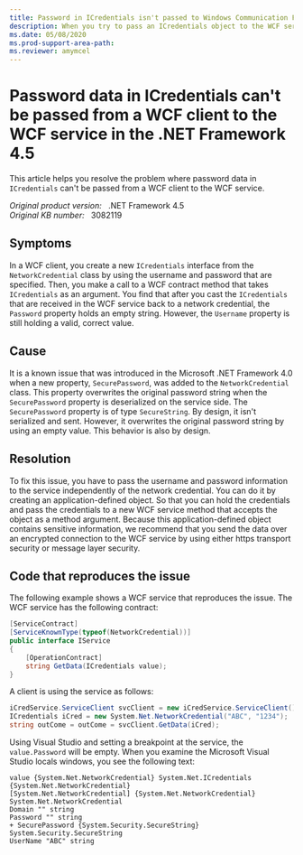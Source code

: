 ```yaml
---
title: Password in ICredentials isn't passed to Windows Communication Foundation (WCF) service
description: When you try to pass an ICredentials object to the WCF service, the serialized ICredentials object will no longer contains the password value. This behavior is by design.
ms.date: 05/08/2020
ms.prod-support-area-path:
ms.reviewer: amymcel
---
```

# Password data in ICredentials can't be passed from a WCF client to the WCF service in the .NET Framework 4.5

This article helps you resolve the problem where password data in `ICredentials` can't be passed from a WCF client to the WCF service.

_Original product version:_ &nbsp; .NET Framework 4.5  
_Original KB number:_ &nbsp; 3082119

## Symptoms

In a WCF client, you create a new `ICredentials` interface from the `NetworkCredential` class by using the username and password that are specified. Then, you make a call to a WCF contract method that takes `ICredentials` as an argument. You find that after you cast the `ICredentials` that are received in the WCF service back to a network credential, the `Password` property holds an empty string. However, the `Username` property is still holding a valid, correct value.

## Cause

It is a known issue that was introduced in the Microsoft .NET Framework 4.0 when a new property, `SecurePassword`, was added to the `NetworkCredential` class. This property overwrites the original password string when the `SecurePassword` property is deserialized on the service side. The `SecurePassword` property is of type `SecureString`. By design, it isn't serialized and sent. However, it overwrites the original password string by using an empty value. This behavior is also by design.

## Resolution

To fix this issue, you have to pass the username and password information to the service independently of the network credential. You can do it by creating an application-defined object. So that you can hold the credentials and pass the credentials to a new WCF service method that accepts the object as a method argument. Because this application-defined object contains sensitive information, we recommend that you send the data over an encrypted connection to the WCF service by using either https transport security or message layer security.

## Code that reproduces the issue

The following example shows a WCF service that reproduces the issue. The WCF service has the following contract:

```csharp
[ServiceContract]
[ServiceKnownType(typeof(NetworkCredential))]
public interface IService
{
    [OperationContract]
    string GetData(ICredentials value);
}
```

A client is using the service as follows:

```csharp
iCredService.ServiceClient svcClient = new iCredService.ServiceClient();
ICredentials iCred = new System.Net.NetworkCredential("ABC", "1234");
string outCome = outCome = svcClient.GetData(iCred);
```

Using Visual Studio and setting a breakpoint at the service, the `value.Password` will be empty. When you examine the Microsoft Visual Studio locals windows, you see the following text:

```console
value {System.Net.NetworkCredential} System.Net.ICredentials {System.Net.NetworkCredential}
[System.Net.NetworkCredential] {System.Net.NetworkCredential} System.Net.NetworkCredential
Domain "" string
Password "" string
+ SecurePassword {System.Security.SecureString} System.Security.SecureString
UserName "ABC" string
```
